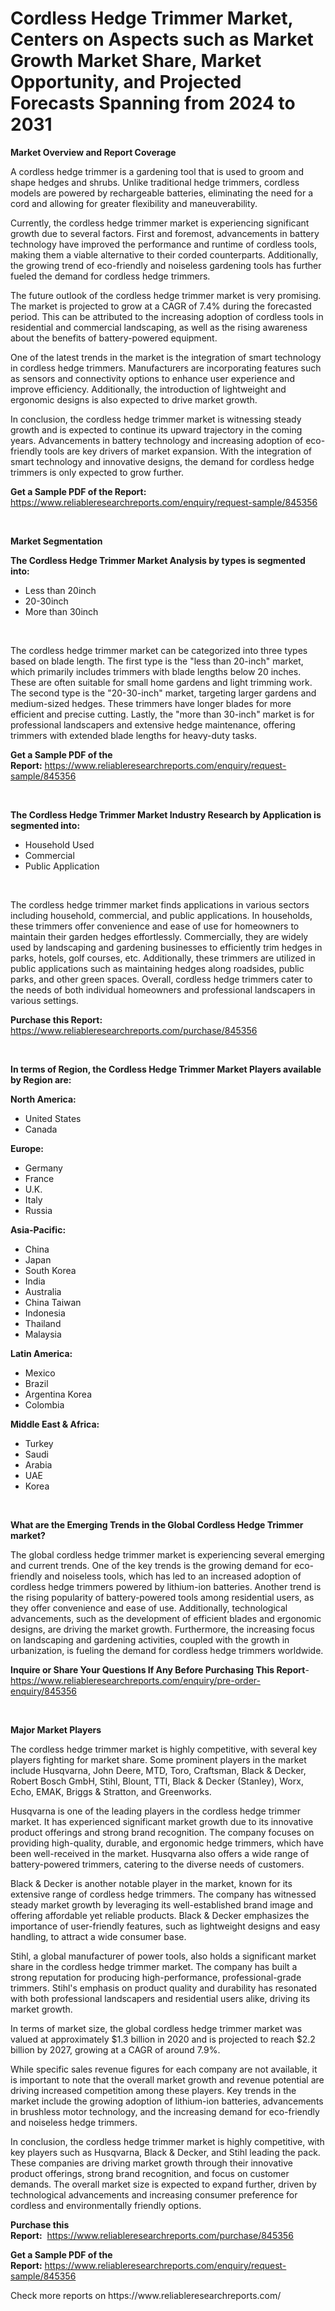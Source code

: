 <p><h1>Cordless Hedge Trimmer Market, Centers on Aspects such as Market Growth Market Share, Market Opportunity, and Projected Forecasts Spanning from 2024 to 2031</h1></p><p><strong>Market Overview and Report Coverage</strong></p>
<p><p>A cordless hedge trimmer is a gardening tool that is used to groom and shape hedges and shrubs. Unlike traditional hedge trimmers, cordless models are powered by rechargeable batteries, eliminating the need for a cord and allowing for greater flexibility and maneuverability.</p><p>Currently, the cordless hedge trimmer market is experiencing significant growth due to several factors. First and foremost, advancements in battery technology have improved the performance and runtime of cordless tools, making them a viable alternative to their corded counterparts. Additionally, the growing trend of eco-friendly and noiseless gardening tools has further fueled the demand for cordless hedge trimmers.</p><p>The future outlook of the cordless hedge trimmer market is very promising. The market is projected to grow at a CAGR of 7.4% during the forecasted period. This can be attributed to the increasing adoption of cordless tools in residential and commercial landscaping, as well as the rising awareness about the benefits of battery-powered equipment.</p><p>One of the latest trends in the market is the integration of smart technology in cordless hedge trimmers. Manufacturers are incorporating features such as sensors and connectivity options to enhance user experience and improve efficiency. Additionally, the introduction of lightweight and ergonomic designs is also expected to drive market growth.</p><p>In conclusion, the cordless hedge trimmer market is witnessing steady growth and is expected to continue its upward trajectory in the coming years. Advancements in battery technology and increasing adoption of eco-friendly tools are key drivers of market expansion. With the integration of smart technology and innovative designs, the demand for cordless hedge trimmers is only expected to grow further.</p></p>
<p><strong>Get a Sample PDF of the Report:</strong> <a href="https://www.reliableresearchreports.com/enquiry/request-sample/845356">https://www.reliableresearchreports.com/enquiry/request-sample/845356</a></p>
<p>&nbsp;</p>
<p><strong>Market Segmentation</strong></p>
<p><strong>The Cordless Hedge Trimmer Market Analysis by types is segmented into:</strong></p>
<p><ul><li>Less than 20inch</li><li>20-30inch</li><li>More than 30inch</li></ul></p>
<p>&nbsp;</p>
<p><p>The cordless hedge trimmer market can be categorized into three types based on blade length. The first type is the "less than 20-inch" market, which primarily includes trimmers with blade lengths below 20 inches. These are often suitable for small home gardens and light trimming work. The second type is the "20-30-inch" market, targeting larger gardens and medium-sized hedges. These trimmers have longer blades for more efficient and precise cutting. Lastly, the "more than 30-inch" market is for professional landscapers and extensive hedge maintenance, offering trimmers with extended blade lengths for heavy-duty tasks.</p></p>
<p><strong>Get a Sample PDF of the Report:</strong>&nbsp;<a href="https://www.reliableresearchreports.com/enquiry/request-sample/845356">https://www.reliableresearchreports.com/enquiry/request-sample/845356</a></p>
<p>&nbsp;</p>
<p><strong>The Cordless Hedge Trimmer Market Industry Research by Application is segmented into:</strong></p>
<p><ul><li>Household Used</li><li>Commercial</li><li>Public Application</li></ul></p>
<p>&nbsp;</p>
<p><p>The cordless hedge trimmer market finds applications in various sectors including household, commercial, and public applications. In households, these trimmers offer convenience and ease of use for homeowners to maintain their garden hedges effortlessly. Commercially, they are widely used by landscaping and gardening businesses to efficiently trim hedges in parks, hotels, golf courses, etc. Additionally, these trimmers are utilized in public applications such as maintaining hedges along roadsides, public parks, and other green spaces. Overall, cordless hedge trimmers cater to the needs of both individual homeowners and professional landscapers in various settings.</p></p>
<p><strong>Purchase this Report:</strong>&nbsp; <a href="https://www.reliableresearchreports.com/purchase/845356">https://www.reliableresearchreports.com/purchase/845356</a></p>
<p>&nbsp;</p>
<p><strong>In terms of Region, the Cordless Hedge Trimmer Market Players available by Region are:</strong></p>
<p>
    <p> <strong> North America: </strong>
        <ul>
            <li>United States</li>
            <li>Canada</li>
        </ul>
        </p> 
    <p> <strong> Europe: </strong>
        <ul>
            <li>Germany</li>
            <li>France</li>
            <li>U.K.</li>
            <li>Italy</li>
            <li>Russia</li>
        </ul>
        </p> 
    <p> <strong> Asia-Pacific: </strong>
        <ul>
            <li>China</li>
            <li>Japan</li>
            <li>South Korea</li>
            <li>India</li>
            <li>Australia</li>
            <li>China Taiwan</li>
            <li>Indonesia</li>
            <li>Thailand</li>
            <li>Malaysia</li>
        </ul>
        </p> 
    <p> <strong> Latin America: </strong>
        <ul>
            <li>Mexico</li>
            <li>Brazil</li>
            <li>Argentina Korea</li>
            <li>Colombia</li>
        </ul>
        </p> 
    <p> <strong> Middle East & Africa: </strong>
        <ul>
            <li>Turkey</li>
            <li>Saudi</li>
            <li>Arabia</li>
            <li>UAE</li>
            <li>Korea</li>
        </ul>
    </p>
    </p>
<p>&nbsp;</p>
<p><strong>What are the Emerging Trends in the Global Cordless Hedge Trimmer market?</strong></p>
<p><p>The global cordless hedge trimmer market is experiencing several emerging and current trends. One of the key trends is the growing demand for eco-friendly and noiseless tools, which has led to an increased adoption of cordless hedge trimmers powered by lithium-ion batteries. Another trend is the rising popularity of battery-powered tools among residential users, as they offer convenience and ease of use. Additionally, technological advancements, such as the development of efficient blades and ergonomic designs, are driving the market growth. Furthermore, the increasing focus on landscaping and gardening activities, coupled with the growth in urbanization, is fueling the demand for cordless hedge trimmers worldwide.</p></p>
<p><strong>Inquire or Share Your Questions If Any Before Purchasing This Report</strong>- <a href="https://www.reliableresearchreports.com/enquiry/pre-order-enquiry/845356">https://www.reliableresearchreports.com/enquiry/pre-order-enquiry/845356</a></p>
<p>&nbsp;</p>
<p><strong>Major Market Players</strong></p>
<p><p>The cordless hedge trimmer market is highly competitive, with several key players fighting for market share. Some prominent players in the market include Husqvarna, John Deere, MTD, Toro, Craftsman, Black & Decker, Robert Bosch GmbH, Stihl, Blount, TTI, Black & Decker (Stanley), Worx, Echo, EMAK, Briggs & Stratton, and Greenworks.</p><p>Husqvarna is one of the leading players in the cordless hedge trimmer market. It has experienced significant market growth due to its innovative product offerings and strong brand recognition. The company focuses on providing high-quality, durable, and ergonomic hedge trimmers, which have been well-received in the market. Husqvarna also offers a wide range of battery-powered trimmers, catering to the diverse needs of customers.</p><p>Black & Decker is another notable player in the market, known for its extensive range of cordless hedge trimmers. The company has witnessed steady market growth by leveraging its well-established brand image and offering affordable yet reliable products. Black & Decker emphasizes the importance of user-friendly features, such as lightweight designs and easy handling, to attract a wide consumer base.</p><p>Stihl, a global manufacturer of power tools, also holds a significant market share in the cordless hedge trimmer market. The company has built a strong reputation for producing high-performance, professional-grade trimmers. Stihl's emphasis on product quality and durability has resonated with both professional landscapers and residential users alike, driving its market growth.</p><p>In terms of market size, the global cordless hedge trimmer market was valued at approximately $1.3 billion in 2020 and is projected to reach $2.2 billion by 2027, growing at a CAGR of around 7.9%.</p><p>While specific sales revenue figures for each company are not available, it is important to note that the overall market growth and revenue potential are driving increased competition among these players. Key trends in the market include the growing adoption of lithium-ion batteries, advancements in brushless motor technology, and the increasing demand for eco-friendly and noiseless hedge trimmers.</p><p>In conclusion, the cordless hedge trimmer market is highly competitive, with key players such as Husqvarna, Black & Decker, and Stihl leading the pack. These companies are driving market growth through their innovative product offerings, strong brand recognition, and focus on customer demands. The overall market size is expected to expand further, driven by technological advancements and increasing consumer preference for cordless and environmentally friendly options.</p></p>
<p><strong>Purchase this Report:</strong>&nbsp;&nbsp;<a href="https://www.reliableresearchreports.com/purchase/845356">https://www.reliableresearchreports.com/purchase/845356</a></p>
<p></p>
<p><strong>Get a Sample PDF of the Report:</strong>&nbsp;<a href="https://www.reliableresearchreports.com/enquiry/request-sample/845356">https://www.reliableresearchreports.com/enquiry/request-sample/845356</a></p>
<p>Check more reports on https://www.reliableresearchreports.com/</p>
